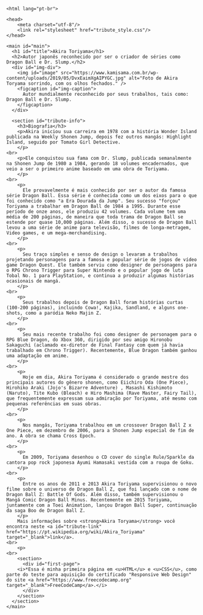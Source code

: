 <!DOCTYPE html>
	<html lang="pt-br">

	<head>
		<meta charset="utf-8"/>
		<link rel="stylesheet" href="tribute_style.css"/>
	</head>

	<main id="main">
	  <h1 id="title">Akira Toriyama</h1>
	  <h2>Autor japonês reconhecido por ser o criador de séries como Dragon Ball e Dr. Slump.</h2>
	  <div id="img-div">
	    <img id="image" src="https://www.kamisama.com.br/wp-content/uploads/2019/05/DvxEaimXgAIPYGC.jpg" alt="Foto de Akira Toryama sorrindo, com os olhos fechados." />
	    <figcaption id="img-caption">
	      Autor mundialmente reconhecido por seus trabalhos, tais como: Dragon Ball e Dr. Slump.
	    </figcaption>
	  </div>

	  <section id="tribute-info">
	    <h3>Biografia</h3>
	    <p>Akira iniciou sua carreira em 1978 com a história Wonder Island publicada na Weekly Shonen Jump, depois fez outros mangás: Highlight Island, seguido por Tomato Girl Detective.
	    </p>
	<br>
	    <p>Ele conquistou sua fama com Dr. Slump, publicada semanalmente na Shonen Jump de 1980 a 1984, gerando 18 volumes encadernados, que veio a ser o primeiro anime baseado em uma obra de Toriyama.
	    </p>
	<br>
	    <p>
	      Ele provavelmente é mais conhecido por ser o autor da famosa série Dragon Ball. Essa série é conhecida como um dos eixos para o que foi conhecido como "a Era Dourada da Jump". Seu sucesso "forçou" Toriyama a trabalhar em Dragon Ball de 1984 a 1995. Durante esse período de onze anos, ele produziu 42 volumes. Cada volume tem uma média de 200 páginas, de maneira que toda trama de Dragon Ball se estende por quase 10,000 páginas. Além disso, o sucesso de Dragon Ball levou a uma série de anime para televisão, filmes de longa-metragem, Video games, e um mega-merchandising.
	    </p>
	<br>
	    <p>
	      Seu traço simples e senso de design o levaram a trabalhos projetando personagens para a famosa e popular série de jogos de vídeo game Dragon Quest. Ele também serviu como designer de personagens para o RPG Chrono Trigger para Super Nintendo e o popular jogo de luta Tobal No. 1 para PlayStation, e continua a produzir algumas histórias ocasionais de mangá.
	    </p>
	<br>
	    <p>
	      Seus trabalhos depois de Dragon Ball foram histórias curtas (100-200 páginas), incluindo Cowa!, Kajika, Sandland, e alguns one-shots, como a paródia Neko Majin Z.
	    </p>
	<br>
	    <p>
	      Seu mais recente trabalho foi como designer de personagem para o RPG Blue Dragon, do Xbox 360, dirigido por seu amigo Hironobu Sakaguchi (aclamado ex-diretor de Final Fantasy com quem já havia trabalhado em Chrono Trigger). Recentemente, Blue Dragon também ganhou uma adaptação em anime.
	    </p>
	<br>
	    <p>
	      Hoje em dia, Akira Toriyama é considerado o grande mestre dos principais autores do gênero shonen, como Eiichiro Oda (One Piece), Hirohiko Araki (Jojo's Bizarre Adventure) , Masashi Kishimoto (Naruto), Tite Kubo (Bleach) e Hiro Mashima (Rave Master, Fairy Tail), que frequentemente expressam sua admiração por Toriyama, até mesmo com pequenas referências em suas obras.
	    </p>
	<br>
	    <p>
	      Nos mangás, Toriyama trabalhou em um crossover Dragon Ball Z x One Piece, em dezembro de 2006, para a Shonen Jump especial de fim de ano. A obra se chama Cross Epoch.
	    </p>
	<br>
	    <p>
	      Em 2009, Toriyama desenhou o CD cover do single Rule/Sparkle da cantora pop rock japonesa Ayumi Hamasaki vestida com a roupa de Goku.
	    </p>
	<br>
	    <p>
	      Entre os anos de 2011 e 2013 Akira Toriyama supervisionou o novo filme sobre o universo de Dragon Ball Z, que foi lançado com o nome de Dragon Ball Z: Battle Of Gods. Além disso, também supervisionou o Mangá Comic Dragon Ball Minus. Recentemente em 2015 Toriyama, juntamente com a Toei Animation, lançou Dragon Ball Super, continuação da saga Boo de Dragon Ball Z.
	    </p>
	    Mais informações sobre <strong>Akira Toryama</strong> você encontra neste <a id="tribute-link" href="https://pt.wikipedia.org/wiki/Akira_Toriyama" target="_blank">link</a>.
	<br>
	    <p>
	<br>
	    <section>
	      <div id="first-page">
		<i>*Essa é minha primeira página em <u>HTML</u> e <u>CSS</u>, como parte do teste para aquisição do certificado "Responsive Web Design" do site <a href="https://www.freecodecamp.org" target="_blank">FreeCodeCamp</a>.</i>
	      </div>
	    </section>
	  </section>
	</main>
</html>
